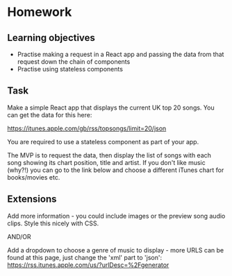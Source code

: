 # Homework

## Learning objectives
- Practise making a request in a React app and passing the data from that request down the chain of components
- Practise using stateless components

## Task

Make a simple React app that displays the current UK top 20 songs. You can get the data for this here:

https://itunes.apple.com/gb/rss/topsongs/limit=20/json

You are required to use a stateless component as part of your app. 

The MVP is to request the data, then display the list of songs with each song showing its chart position, title and artist. If you don't like music (why?!) you can go to the link below and choose a different iTunes chart for books/movies etc.

## Extensions
Add more information - you could include images or the preview song audio clips. Style this nicely with CSS.

AND/OR

Add a dropdown to choose a genre of music to display - more URLS can be found at this page, just change the 'xml' part to 'json': https://rss.itunes.apple.com/us/?urlDesc=%2Fgenerator

